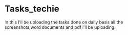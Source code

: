 # Tasks_techie
In this I'll be uploading the tasks done on daily basis all the screenshots,word documents and pdf i'll be uploading.

